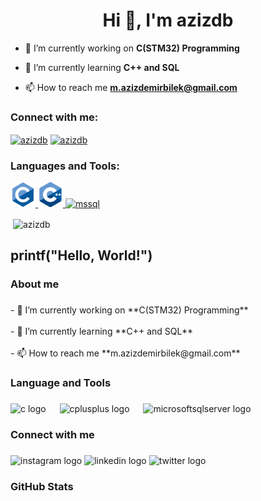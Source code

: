<h1 align="center">Hi 👋, I'm azizdb</h1>

- 🔭 I’m currently working on **C(STM32) Programming**

- 🌱 I’m currently learning **C++ and SQL**

- 📫 How to reach me **m.azizdemirbilek@gmail.com**

<h3 align="left">Connect with me:</h3>
<p align="left">
<a href="https://linkedin.com/in/azizdb" target="blank"><img align="center" src="https://raw.githubusercontent.com/rahuldkjain/github-profile-readme-generator/master/src/images/icons/Social/linked-in-alt.svg" alt="azizdb" height="30" width="40" /></a>
<a href="https://instagram.com/azizdb" target="blank"><img align="center" src="https://raw.githubusercontent.com/rahuldkjain/github-profile-readme-generator/master/src/images/icons/Social/instagram.svg" alt="azizdb" height="30" width="40" /></a>
</p>

<h3 align="left">Languages and Tools:</h3>
<p align="left"> <a href="https://www.cprogramming.com/" target="_blank" rel="noreferrer"> <img src="https://raw.githubusercontent.com/devicons/devicon/master/icons/c/c-original.svg" alt="c" width="40" height="40"/> </a> <a href="https://www.w3schools.com/cpp/" target="_blank" rel="noreferrer"> <img src="https://raw.githubusercontent.com/devicons/devicon/master/icons/cplusplus/cplusplus-original.svg" alt="cplusplus" width="40" height="40"/> </a> <a href="https://www.microsoft.com/en-us/sql-server" target="_blank" rel="noreferrer"> <img src="https://www.svgrepo.com/show/303229/microsoft-sql-server-logo.svg" alt="mssql" width="40" height="40"/> </a> </p>

<p>&nbsp;<img align="center" src="https://github-readme-stats.vercel.app/api?username=azizdb&show_icons=true&locale=en" alt="azizdb" /></p>
<h2 align="left">printf("Hello, World!")</h2>

###

<h3 align="left">About me</h3>

###

<p align="left">- 🔭 I’m currently working on **C(STM32) Programming**<br><br>- 🌱 I’m currently learning **C++ and SQL**<br><br>- 📫 How to reach me **m.azizdemirbilek@gmail.com**</p>

###

<h3 align="left">Language and Tools</h3>

###

<div align="left">
  <img src="https://cdn.jsdelivr.net/gh/devicons/devicon/icons/c/c-plain.svg" height="40" alt="c logo"  />
  <img width="14" />
  <img src="https://cdn.jsdelivr.net/gh/devicons/devicon/icons/cplusplus/cplusplus-plain.svg" height="40" alt="cplusplus logo"  />
  <img width="14" />
  <img src="https://cdn.simpleicons.org/microsoftsqlserver/CC2927" height="40" alt="microsoftsqlserver logo"  />
</div>

###

<h3 align="left">Connect with me</h3>

###

<div align="left">
  <img src="https://img.shields.io/static/v1?message=azizdb&logo=instagram&label=&color=34465D&logoColor=white&labelColor=E4405F&style=for-the-badge" height="36" alt="instagram logo"  />
  <img src="https://img.shields.io/static/v1?message=azizdb&logo=linkedin&label=&color=34465D&logoColor=white&labelColor=0A66C2&style=for-the-badge" height="36" alt="linkedin logo"  />
  <img src="https://img.shields.io/static/v1?message=azizdemirbilek&logo=twitter&label=&color=34465D&logoColor=white&labelColor=1DA1F2&style=for-the-badge" height="36" alt="twitter logo"  />
</div>

###

<h3 align="left">GitHub Stats</h3>

###
